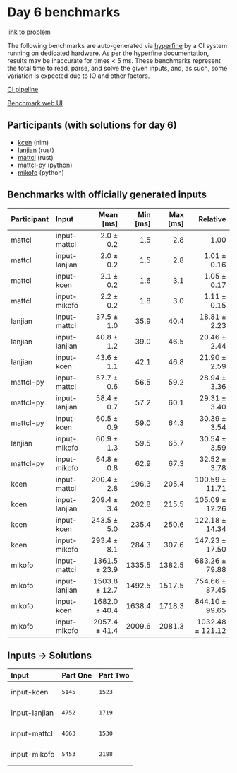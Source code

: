 # Day 6 benchmarks

[link to problem](https://adventofcode.com/2024/day/6)

The following benchmarks are auto-generated via
[hyperfine](https://github.com/sharkdp/hyperfine) by a CI system running on
dedicated hardware. As per the hyperfine documentation, results may be
inaccurate for times < 5 ms. These benchmarks represent the total time to read,
parse, and solve the given inputs, and, as such, some variation is expected due
to IO and other factors.

[CI pipeline](http://ci.papercode.net:8080/teams/main/pipelines/aoc2024)

[Benchmark web UI](https://aoc.ancalagon.black)


## Participants (with solutions for day 6)

- [kcen](https://github.com/kcen/aoc2024) (nim)
- [lanjian](https://github.com/lanjian/aoc-2024) (rust)
- [mattcl](https://github.com/mattcl/aoc2024) (rust)
- [mattcl-py](https://github.com/mattcl/aoc2024-py) (python)
- [mikofo](https://github.com/mikofo/aoc2024) (python)


## Benchmarks with officially generated inputs

| Participant | Input | Mean [ms] | Min [ms] | Max [ms] | Relative |
|:---|:---|---:|---:|---:|---:|
| mattcl | input-mattcl | 2.0 ± 0.2 | 1.5 | 2.8 | 1.00 |
| mattcl | input-lanjian | 2.0 ± 0.2 | 1.5 | 2.8 | 1.01 ± 0.16 |
| mattcl | input-kcen | 2.1 ± 0.2 | 1.6 | 3.1 | 1.05 ± 0.17 |
| mattcl | input-mikofo | 2.2 ± 0.2 | 1.8 | 3.0 | 1.11 ± 0.15 |
| lanjian | input-mattcl | 37.5 ± 1.0 | 35.9 | 40.4 | 18.81 ± 2.23 |
| lanjian | input-lanjian | 40.8 ± 1.2 | 39.0 | 46.5 | 20.46 ± 2.44 |
| lanjian | input-kcen | 43.6 ± 1.1 | 42.1 | 46.8 | 21.90 ± 2.59 |
| mattcl-py | input-mattcl | 57.7 ± 0.6 | 56.5 | 59.2 | 28.94 ± 3.36 |
| mattcl-py | input-lanjian | 58.4 ± 0.7 | 57.2 | 60.1 | 29.31 ± 3.40 |
| mattcl-py | input-kcen | 60.5 ± 0.9 | 59.0 | 64.3 | 30.39 ± 3.54 |
| lanjian | input-mikofo | 60.9 ± 1.3 | 59.5 | 65.7 | 30.54 ± 3.59 |
| mattcl-py | input-mikofo | 64.8 ± 0.8 | 62.9 | 67.3 | 32.52 ± 3.78 |
| kcen | input-mattcl | 200.4 ± 2.8 | 196.3 | 205.4 | 100.59 ± 11.71 |
| kcen | input-lanjian | 209.4 ± 3.4 | 202.8 | 215.5 | 105.09 ± 12.26 |
| kcen | input-kcen | 243.5 ± 5.0 | 235.4 | 250.6 | 122.18 ± 14.34 |
| kcen | input-mikofo | 293.4 ± 8.1 | 284.3 | 307.6 | 147.23 ± 17.50 |
| mikofo | input-mattcl | 1361.5 ± 23.9 | 1335.5 | 1382.5 | 683.26 ± 79.88 |
| mikofo | input-lanjian | 1503.8 ± 12.7 | 1492.5 | 1517.5 | 754.66 ± 87.45 |
| mikofo | input-kcen | 1682.0 ± 40.4 | 1638.4 | 1718.3 | 844.10 ± 99.65 |
| mikofo | input-mikofo | 2057.4 ± 41.4 | 2009.6 | 2081.3 | 1032.48 ± 121.12 |


## Inputs -> Solutions

| Input | Part One | Part Two |
|:---|:---|:---|
|input-kcen|<pre>5145</pre>|<pre>1523</pre>|
|input-lanjian|<pre>4752</pre>|<pre>1719</pre>|
|input-mattcl|<pre>4663</pre>|<pre>1530</pre>|
|input-mikofo|<pre>5453</pre>|<pre>2188</pre>|